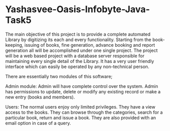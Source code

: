 # Yashasvee-Oasis-Infobyte-Java-Task5


The main objective of this project is to provide a complete automated Library by digitizing its
each and every functionality. Starting from the book-keeping, issuing of books, fine
generation, advance booking and report generation all will be accomplished under one single
project. The project will be a web based project with a database server responsible for
maintaining every single detail of the Library. It has a very user friendly interface which can
easily be operated by any non-technical person.


  There are essentially two modules of this software;



Admin module: Admin will have complete control over the system. Admin has permissions to
update, delete or modify any existing record or make a new entry (books and members). 


 Users: The normal users enjoy only limited privileges. They have a view access to the books.
They can browse through the categories, search for a particular book, return and issue a
book. They are also provided with an email option in case of a query.
